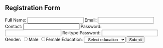 <!DOCTYPE html>
<html lang="en">
 <head>
 <meta charset="UTF-8" />
 <meta
 name="viewport"
 content="width=device-width, initial-scale=1.0"
 />
 <title>Registration Form</title>
 <link rel="stylesheet" type="text/css" href="css/style.css">
<script src="include/validation.js"></script>
 </head>
 <body>
 <div class="main">
 <h2>Registration Form</h2>
 <form name="frm" action="">
 <label for="first">Full Name:</label>
 <input 
 type="text"
 id="name"
 name="name"/>
 <label for="email">Email:</label>
 <input
 type="email"
 id="email"
 name="email"/>
<label for="mobile">Contact:</label>
 <input
 type="text"
 id="mobile"
 name="mobile"
 maxlength="10"/>
 <label for="password">Password:</label>
 <input
 type="password"
 id="password"
 name="password"/>
 <label for="repassword">Re-type Password:</label>
 <input
 type="password"
 id="repassword"
 name="repassword"/>
<label for="gender">Gender:</label>
 <input
 type="radio"
 id="rdgen"
 name="rdgen"
 />Male
<input
 type="radio"
 id="rdgen"
 name="rdgen"
 />Female
 <label for="edu">Education:</label>
 <select
 id="edu"
 name="edu">
<option>
 - Select education -
 </option>
 <option value="SSC or less">
 SSC or less
 </option>
 <option value="HSC">
 HSC
 </option>
 <option value="Graduation">
 Graduation
 </option>
<option value="Post Graduation">
 Post Graduation
 </option>
<option value="Other">
 Other
 </option>
 </select>
 <button type="submit" onClick="return check()">
 Submit
 </button>
 </form>
 </div>
 </body>
</html>
